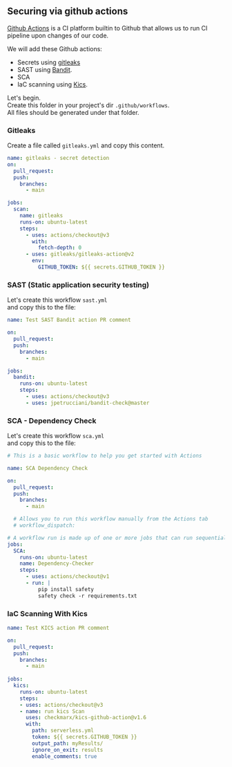
## Securing via github actions
[Github Actions](https://github.com/features/actions) is a CI platform builtin to Github that allows us to run CI pipeline upon changes of our code.<br>

We will add these Github actions:
* Secrets using [gitleaks](https://github.com/marketplace/actions/gitleaks)
* SAST using [Bandit](). 
* SCA
* IaC scanning using [Kics](https://github.com/marketplace/actions/kics-github-action).

Let's begin.<br>
Create this folder in your project's dir `.github/workflows`.<br>
All files should be generated under that folder.

### Gitleaks
Create a file called `gitleaks.yml` and copy this content.

```yaml
name: gitleaks - secret detection
on:
  pull_request:
  push:
    branches:
      - main

jobs:
  scan:
    name: gitleaks
    runs-on: ubuntu-latest
    steps:
      - uses: actions/checkout@v3
        with:
          fetch-depth: 0
      - uses: gitleaks/gitleaks-action@v2
        env:
          GITHUB_TOKEN: ${{ secrets.GITHUB_TOKEN }}
```

### SAST (Static application security testing)
Let's create this workflow `sast.yml`<br>
and copy this to the file:

```yaml
name: Test SAST Bandit action PR comment

on:
  pull_request:
  push:
    branches:
      - main

jobs:
  bandit:
    runs-on: ubuntu-latest
    steps:
      - uses: actions/checkout@v3
      - uses: jpetrucciani/bandit-check@master
```

### SCA - Dependency Check
Let's create this workflow `sca.yml`<br>
and copy this to the file:

```yaml
# This is a basic workflow to help you get started with Actions

name: SCA Dependency Check

on:
  pull_request:
  push:
    branches:
      - main

  # Allows you to run this workflow manually from the Actions tab
  # workflow_dispatch:

# A workflow run is made up of one or more jobs that can run sequentially or in parallel
jobs:
  SCA:
    runs-on: ubuntu-latest
    name: Dependency-Checker
    steps:
      - uses: actions/checkout@v1
      - run: |
          pip install safety
          safety check -r requirements.txt
```

### IaC Scanning With Kics

```yaml
name: Test KICS action PR comment

on:
  pull_request:
  push:
    branches:
      - main
    
jobs:
  kics:
    runs-on: ubuntu-latest
    steps:
    - uses: actions/checkout@v3
    - name: run kics Scan
      uses: checkmarx/kics-github-action@v1.6
      with:
        path: serverless.yml
        token: ${{ secrets.GITHUB_TOKEN }}
        output_path: myResults/
        ignore_on_exit: results
        enable_comments: true
```